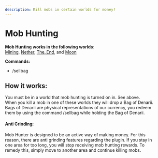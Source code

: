 ```yaml
---
description: Kill mobs in certain worlds for money!
---
```


# Mob Hunting

**Mob Hunting works in the following worlds:**\
[Mining](https://docs.playtheatria.com/worlds-dimensions/mining), [Nether](https://docs.playtheatria.com/worlds-dimensions/nether), [The\_End](https://docs.playtheatria.com/worlds-dimensions/the-end), and [Moon](https://docs.playtheatria.com/worlds-dimensions/moon)

**Commands:**

* /sellbag

## How it works:

You must be in a world that mob hunting is turned on in. See above.\
When you kill a mob in one of these worlds they will drop a Bag of Denarii. Bags of Denarii are physical representations of our currency, you redeem them by using the command /sellbag while holding the Bag of Denarii.

#### Anti Grinding:

Mob Hunter is designed to be an active way of making money. For this reason, there are anti grinding features regarding the plugin. If you stay in one area for too long, you will stop receiving mob hunting rewards. To remedy this, simply move to another area and continue killing mobs.
